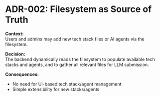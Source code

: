 # ADR-002: Filesystem as Source of Truth

**Context:**  
Users and admins may add new tech stack files or AI agents via the filesystem.

**Decision:**  
The backend dynamically reads the filesystem to populate available tech stacks and agents, and to gather all relevant files for LLM submission.

**Consequences:**  
- No need for UI-based tech stack/agent management
- Simple extensibility for new stacks/agents
